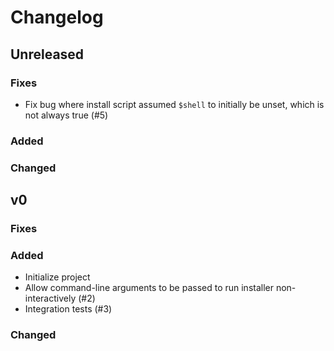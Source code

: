 # Changelog

## Unreleased

### Fixes

- Fix bug where install script assumed `$shell` to initially be unset, which is
  not always true (#5)

### Added

### Changed

## v0

### Fixes

### Added

- Initialize project
- Allow command-line arguments to be passed to run installer non-interactively (#2)
- Integration tests (#3)

### Changed
